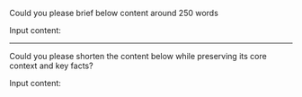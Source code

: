 Could you please brief below content around 250 words

Input content: 

---

Could you please shorten the content below while preserving its core context and key facts?

Input content: 